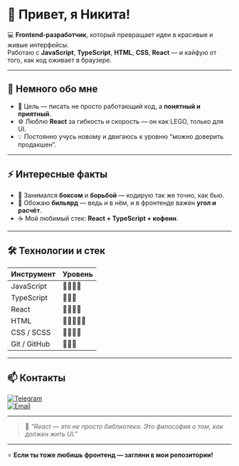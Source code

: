 # 👋 Привет, я Никита!

💻 **Frontend-разработчик**, который превращает идеи в красивые и живые интерфейсы.  
Работаю с **JavaScript**, **TypeScript**, **HTML**, **CSS**, **React** — и кайфую от того, как код оживает в браузере.  

---

## 🚀 Немного обо мне

- 🎯 Цель — писать не просто работающий код, а **понятный и приятный**.  
- ⚙️ Люблю **React** за гибкость и скорость — он как LEGO, только для UI.  
- 💡 Постоянно учусь новому и двигаюсь к уровню “можно доверить продакшен”.

---

## ⚡ Интересные факты

- 🥊 Занимался **боксом** и **борьбой** — кодирую так же точно, как бью.  
- 🎱 Обожаю **бильярд** — ведь и в нём, и в фронтенде важен **угол и расчёт**.  
- ☕ Мой любимый стек: **React + TypeScript + кофеин**.  

---

## 🛠️ Технологии и стек

| Инструмент | Уровень |
|-------------|----------|
| JavaScript | 💪💪💪💪 |
| TypeScript | 💪💪💪 |
| React | 💪💪💪💪 |
| HTML | 💪💪💪💪💪 |
| CSS / SCSS | 💪💪💪💪 |
| Git / GitHub | 💪💪💪 |

---

## 📫 Контакты

[![Telegram](https://img.shields.io/badge/Telegram-2CA5E0?style=for-the-badge&logo=telegram&logoColor=white)](https://t.me/ТВОЙ_НИК)  
[![Email](https://img.shields.io/badge/Email-0078D4?style=for-the-badge&logo=gmail&logoColor=white)](mailto:ТВОЙ_EMAIL@gmail.com)

---

> 💬 *"React — это не просто библиотека. Это философия о том, как должен жить UI."*

---

⭐️ **Если ты тоже любишь фронтенд — загляни в мои репозитории!**

